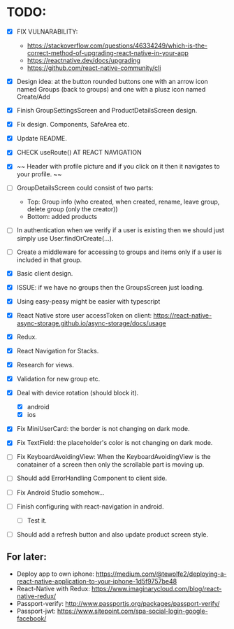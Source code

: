 # TODO:

-   [x] FIX VULNARABILITY:

    -   https://stackoverflow.com/questions/46334249/which-is-the-correct-method-of-upgrading-react-native-in-your-app
    -   https://reactnative.dev/docs/upgrading
    -   https://github.com/react-native-community/cli

-   [x] Design idea: at the button rounded buttons one with an arrow icon named Groups (back to groups) and one with a plusz icon named Create/Add
-   [x] Finish GroupSettingsScreen and ProductDetailsScreen design.
-   [x] Fix design. Components, SafeArea etc.
-   [x] Update README.
-   [x] CHECK useRoute() AT REACT NAVIGATION
-   [x] ~~ Header with profile picture and if you click on it then it navigates to your profile. ~~
-   [ ] GroupDetailsScreen could consist of two parts:
    -   Top: Group info (who created, when created, rename, leave group, delete group (only the creator))
    -   Bottom: added products
-   [ ] In authentication when we verify if a user is existing then we should just simply use User.findOrCreate(...).
-   [ ] Create a middleware for accessing to groups and items only if a user is included in that group.
-   [x] Basic client design.
-   [x] ISSUE: if we have no groups then the GroupsScreen just loading.
-   [x] Using easy-peasy might be easier with typescript
-   [x] React Native store user accessToken on client: https://react-native-async-storage.github.io/async-storage/docs/usage
-   [x] Redux.
-   [x] React Navigation for Stacks.
-   [x] Research for views.
-   [x] Validation for new group etc.
-   [x] Deal with device rotation (should block it).
    -   [x] android
    -   [x] ios
-   [x] Fix MiniUserCard: the border is not changing on dark mode.
-   [x] Fix TextField: the placeholder's color is not changing on dark mode.
-   [ ] Fix KeyboardAvoidingView: When the KeyboardAvoidingView is the conatainer of a screen then only the scrollable part is moving up.
-   [ ] Should add ErrorHandling Component to client side.
-   [ ] Fix Android Studio somehow...
-   [ ] Finish configuring with react-navigation in android.
    -   [ ] Test it.
-   [ ] Should add a refresh button and also update product screen style.

## For later:

-   Deploy app to own iphone: https://medium.com/@tewolfe2/deploying-a-react-native-application-to-your-iphone-1d5f9757be48
-   React-Native with Redux: https://www.imaginarycloud.com/blog/react-native-redux/
-   Passport-verify: http://www.passportjs.org/packages/passport-verify/
-   Passport-jwt: https://www.sitepoint.com/spa-social-login-google-facebook/
